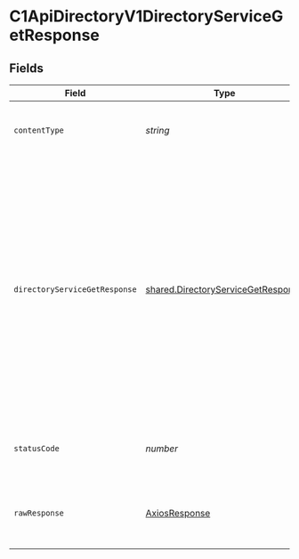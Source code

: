 # C1ApiDirectoryV1DirectoryServiceGetResponse


## Fields

| Field                                                                                                                                                                                                             | Type                                                                                                                                                                                                              | Required                                                                                                                                                                                                          | Description                                                                                                                                                                                                       |
| ----------------------------------------------------------------------------------------------------------------------------------------------------------------------------------------------------------------- | ----------------------------------------------------------------------------------------------------------------------------------------------------------------------------------------------------------------- | ----------------------------------------------------------------------------------------------------------------------------------------------------------------------------------------------------------------- | ----------------------------------------------------------------------------------------------------------------------------------------------------------------------------------------------------------------- |
| `contentType`                                                                                                                                                                                                     | *string*                                                                                                                                                                                                          | :heavy_check_mark:                                                                                                                                                                                                | HTTP response content type for this operation                                                                                                                                                                     |
| `directoryServiceGetResponse`                                                                                                                                                                                     | [shared.DirectoryServiceGetResponse](../../models/shared/directoryservicegetresponse.md)                                                                                                                          | :heavy_minus_sign:                                                                                                                                                                                                | The Directory Service Get Response returns a directory view with a directory and JSONPATHs indicating the<br/> location in the expanded array that items are expanded as indicated by the expand mask in the request. |
| `statusCode`                                                                                                                                                                                                      | *number*                                                                                                                                                                                                          | :heavy_check_mark:                                                                                                                                                                                                | HTTP response status code for this operation                                                                                                                                                                      |
| `rawResponse`                                                                                                                                                                                                     | [AxiosResponse](https://axios-http.com/docs/res_schema)                                                                                                                                                           | :heavy_minus_sign:                                                                                                                                                                                                | Raw HTTP response; suitable for custom response parsing                                                                                                                                                           |